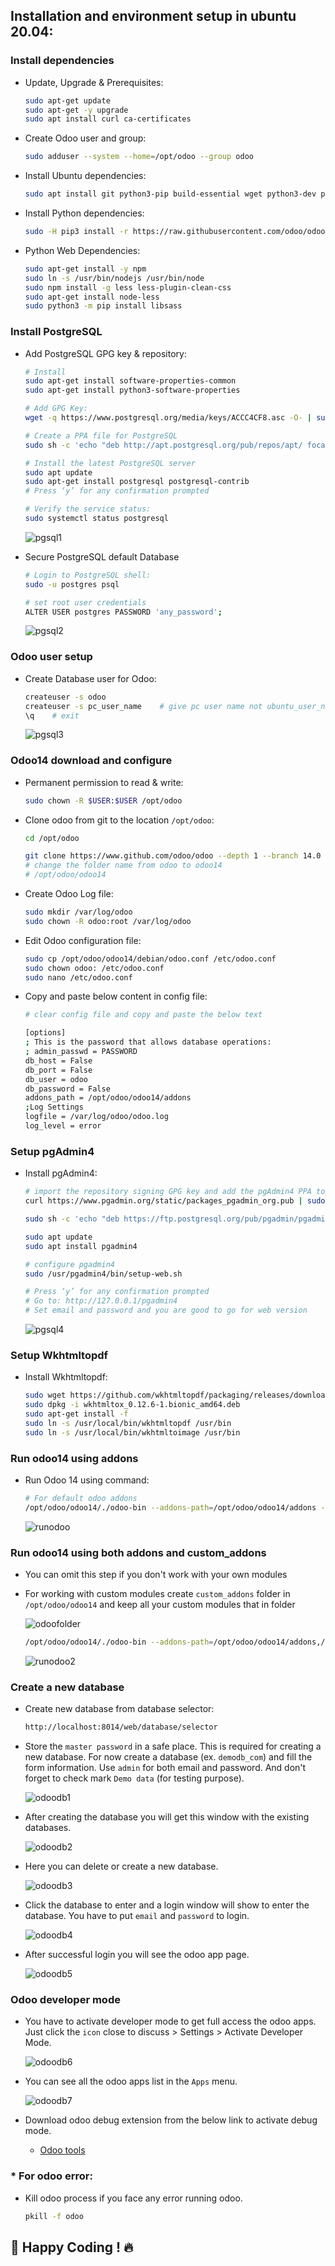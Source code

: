 ## Installation and environment setup in ubuntu 20.04:

### Install dependencies

- Update, Upgrade & Prerequisites:

  ```sh
  sudo apt-get update
  sudo apt-get -y upgrade
  sudo apt install curl ca-certificates
  ```

- Create Odoo user and group:

  ```sh
  sudo adduser --system --home=/opt/odoo --group odoo
  ```

- Install Ubuntu dependencies:

  ```sh
  sudo apt install git python3-pip build-essential wget python3-dev python3-venv python3-wheel libxslt-dev libzip-dev libldap2-dev libsasl2-dev python3-setuptools node-less python3-psycopg2
  ```

- Install Python dependencies:

  ```sh
  sudo -H pip3 install -r https://raw.githubusercontent.com/odoo/odoo/master/requirements.txt
  ```

- Python Web Dependencies:

  ```sh
  sudo apt-get install -y npm
  sudo ln -s /usr/bin/nodejs /usr/bin/node
  sudo npm install -g less less-plugin-clean-css
  sudo apt-get install node-less
  sudo python3 -m pip install libsass
  ```

### Install PostgreSQL

- Add PostgreSQL GPG key & repository:

  ```sh
  # Install
  sudo apt-get install software-properties-common
  sudo apt-get install python3-software-properties

  # Add GPG Key:
  wget -q https://www.postgresql.org/media/keys/ACCC4CF8.asc -O- | sudo apt-key add -

  # Create a PPA file for PostgreSQL
  sudo sh -c 'echo "deb http://apt.postgresql.org/pub/repos/apt/ focal-pgdg main" >> /etc/apt/sources.list.d/pgdg.list'

  # Install the latest PostgreSQL server
  sudo apt update
  sudo apt-get install postgresql postgresql-contrib
  # Press ‘y’ for any confirmation prompted

  # Verify the service status:
  sudo systemctl status postgresql
  ```

  ![pgsql1](../images/pgsql1.png)

- Secure PostgreSQL default Database

  ```sh
  # Login to PostgreSQL shell:
  sudo -u postgres psql

  # set root user credentials
  ALTER USER postgres PASSWORD 'any_password';
  ```

  ![pgsql2](../images/pgsql2.png)

### Odoo user setup

- Create Database user for Odoo:

  ```sh
  createuser -s odoo
  createuser -s pc_user_name	# give pc user name not ubuntu_user_name
  \q    # exit
  ```

  ![pgsql3](../images/pgsql3.png)

### Odoo14 download and configure

- Permanent permission to read & write:

  ```sh
  sudo chown -R $USER:$USER /opt/odoo
  ```

- Clone odoo from git to the location `/opt/odoo`:

  ```sh
  cd /opt/odoo

  git clone https://www.github.com/odoo/odoo --depth 1 --branch 14.0 --single-branch
  # change the folder name from odoo to odoo14
  # /opt/odoo/odoo14
  ```

- Create Odoo Log file:

  ```sh
  sudo mkdir /var/log/odoo
  sudo chown -R odoo:root /var/log/odoo
  ```

- Edit Odoo configuration file:

  ```sh
  sudo cp /opt/odoo/odoo14/debian/odoo.conf /etc/odoo.conf
  sudo chown odoo: /etc/odoo.conf
  sudo nano /etc/odoo.conf
  ```

- Copy and paste below content in config file:

  ```sh
  # clear config file and copy and paste the below text

  [options]
  ; This is the password that allows database operations:
  ; admin_passwd = PASSWORD
  db_host = False
  db_port = False
  db_user = odoo
  db_password = False
  addons_path = /opt/odoo/odoo14/addons
  ;Log Settings
  logfile = /var/log/odoo/odoo.log
  log_level = error
  ```

### Setup pgAdmin4

- Install pgAdmin4:

  ```sh
  # import the repository signing GPG key and add the pgAdmin4 PPA to your system
  curl https://www.pgadmin.org/static/packages_pgadmin_org.pub | sudo apt-key add -

  sudo sh -c 'echo "deb https://ftp.postgresql.org/pub/pgadmin/pgadmin4/apt/focal pgadmin4 main" > /etc/apt/sources.list.d/pgadmin4.list'

  sudo apt update
  sudo apt install pgadmin4

  # configure pgadmin4
  sudo /usr/pgadmin4/bin/setup-web.sh

  # Press ‘y’ for any confirmation prompted
  # Go to: http://127.0.0.1/pgadmin4
  # Set email and password and you are good to go for web version
  ```

  ![pgsql4](../images/pgadmin.png)

### Setup Wkhtmltopdf

- Install Wkhtmltopdf:

  ```sh
  sudo wget https://github.com/wkhtmltopdf/packaging/releases/download/0.12.6-1/wkhtmltox_0.12.6-1.bionic_amd64.deb
  sudo dpkg -i wkhtmltox_0.12.6-1.bionic_amd64.deb
  sudo apt-get install -f
  sudo ln -s /usr/local/bin/wkhtmltopdf /usr/bin
  sudo ln -s /usr/local/bin/wkhtmltoimage /usr/bin
  ```

### Run odoo14 using addons

- Run Odoo 14 using command:

  ```sh
  # For default odoo addons
  /opt/odoo/odoo14/./odoo-bin --addons-path=/opt/odoo/odoo14/addons --xmlrpc-port=8014
  ```

  ![runodoo](../images/runodoo.png)

### Run odoo14 using both addons and custom_addons

- You can omit this step if you don't work with your own modules
- For working with custom modules create `custom_addons` folder in `/opt/odoo/odoo14` and keep all your custom modules that in folder

  ![odoofolder](../images/odoofolder.png)

  ```sh
  /opt/odoo/odoo14/./odoo-bin --addons-path=/opt/odoo/odoo14/addons,/opt/odoo/odoo14/custom_addons --xmlrpc-port=8014
  ```

  ![runodoo2](../images/runodoo2.png)

### Create a new database

- Create new database from database selector:

  ```sh
  http://localhost:8014/web/database/selector
  ```

- Store the `master password` in a safe place. This is required for creating a new database. For now create a database (ex. `demodb_com`) and fill the form information. Use `admin` for both email and password. And don't forget to check mark `Demo data` (for testing purpose).

  ![odoodb1](../images/odoodb1.png)

- After creating the database you will get this window with the existing databases.

  ![odoodb2](../images/odoodb2.png)

- Here you can delete or create a new database.

  ![odoodb3](../images/odoodb3.png)

- Click the database to enter and a login window will show to enter the database. You have to put `email` and `password` to login.

  ![odoodb4](../images/odoodb4.png)

- After successful login you will see the odoo app page.

  ![odoodb5](../images/odoodb5.png)

### Odoo developer mode

- You have to activate developer mode to get full access the odoo apps. Just click the `icon` close to discuss > Settings > Activate Developer Mode.

  ![odoodb6](../images/odoodb6.png)

- You can see all the odoo apps list in the `Apps` menu.

  ![odoodb7](../images/odoodb7.png)

- Download odoo debug extension from the below link to activate debug mode.
  - [Odoo tools](https://www.droggol.com/odoo-tools)

### \* For odoo error:

- Kill odoo process if you face any error running odoo.

  ```sh
  pkill -f odoo
  ```

## 🚀 Happy Coding ! 🔥
